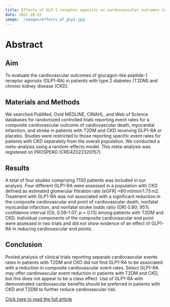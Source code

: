 ```yaml
---
title: Effects of GLP-1 receptor agonists on cardiovascular outcomes in patients with type 2 diabetes and chronic kidney disease- A systematic review and meta-analysis
date: 2022-10-22 
image: '/images/effects_of_glp1.jpg'
---
```


# Abstract 

## Aim
To evaluate the cardiovascular outcomes of glucagon-like peptide-1 receptor agonists (GLP1-RA) in patients with type 2 diabetes (T2DM) and chronic kidney disease (CKD).


## Materials and Methods
We searched PubMed, Ovid MEDLINE, CINAHL, and Web of Science databases for randomized controlled trials reporting event rates for a composite cardiovascular outcome of cardiovascular death, myocardial infarction, and stroke in patients with T2DM and CKD receiving GLP1-RA or placebo. Studies were restricted to those reporting specific event rates for patients with CKD separately from the overall population. We conducted a meta-analysis using a random-effects model. This meta-analysis was registered on PROSPERO (CRD42022320157).

## Results
A total of four studies comprising 7130 patients was included in our analysis. Four different GLP1-RA were assessed in a population with CKD defined as estimated glomerular filtration rate (eGFR) <60 ml/min/1.73 m2. Treatment with GLP1-RA was not associated with a significant reduction in the composite cardiovascular end point of cardiovascular death, nonfatal myocardial infarction, and nonfatal stroke (odds ratio (OR) 0.80; 95% confidence interval (CI), 0.59–1.07; p = 0.13) among patients with T2DM and CKD. Individual components of the composite cardiovascular end point were assessed in two trials and did not show evidence of an effect of GLP1-RA in reducing cardiovascular end points.


## Conclusion
Pooled analysis of clinical trials reporting separate cardiovascular events rates in patients with T2DM and CKD did not find GLP1-RA to be associated with a reduction in composite cardiovascular event rates. Select GLP1-RA may offer cardiovascular event reduction in patients with T2DM and CKD, but this does not appear to be a class effect. Use of GLP1-RA with demonstrated cardiovascular benefits should be preferred in patients with CKD and T2DM to further reduce cardiovascular risk.



<a href="https://accpjournals.onlinelibrary.wiley.com/doi/10.1002/phar.2737" target="_blank">Click here to read the full article</a>